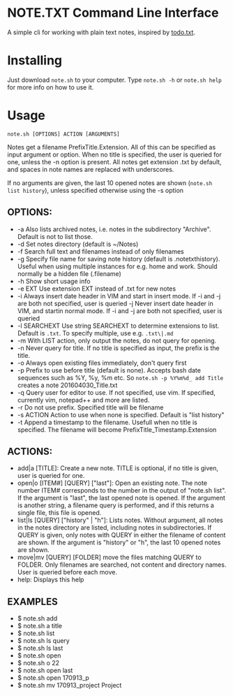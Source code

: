 # NOTE.TXT Command Line Interface

A simple cli for working with plain text notes, inspired by [todo.txt](https://github.com/ginatrapani/todo.txt-cli/).

# Installing

Just download `note.sh` to your computer. Type `note.sh -h` or `note.sh help` for more info on how to use it. 

# Usage

    note.sh [OPTIONS] ACTION [ARGUMENTS]


Notes get a filename PrefixTitle.Extension. All of this can be specified as input argument or option. When no title
is specified, the user is queried for one, unless the -n option is present. All notes get extension .txt by default,
and spaces in note names are replaced with underscores.

If no arguments are given, the last 10 opened notes are shown (`note.sh list history`), unless specified
otherwise using the -s option

## OPTIONS:

* -a      Also lists archived notes, i.e. notes in the subdirectory "Archive". Default is not to list those.
* -d      Set notes directory (default is ~/Notes)
* -f      Search full text and filenames instead of only filenames
* -g      Specify file name for saving note history (default is .notetxthistory). Useful when using multiple instances for e.g. home and work. Should normally be a hidden file (.filename)
* -h      Show short usage info
* -e EXT  Use extension EXT instead of .txt for new notes
* -i      Always insert date header in VIM and start in insert mode. If -i and -j are both not specified, user is queried
  -j      Never insert date header in VIM, and startin normal mode. If -i and -j are both not specified, user is queried
* -l SEARCHEXT Use string SEARCHEXT to determine extensions to list. Default is `.txt`. To specify multiple, use e.g. `.txt\|.md`
* -m      With LIST action, only output the notes, do not query for opening.
* -n      Never query for title. If no title is specified as input, the prefix is the title.
* -o      Always open existing files immediately, don't query first
* -p      Prefix to use before title  (default is none). Accepts bash date sequences such as %Y, %y, %m etc. So `note.sh -p %Y%m%d_ add Title` creates a note 201604030_Title.txt
* -q      Query user for editor to use. If not specified, use vim. If specified, currently vim, notepad++ and more are listed. 
* -r      Do not use prefix. Specified title will be filename
* -s ACTION  Action to use when none is specified. Default is "list history"
* -t      Append a timestamp to the filename. Usefull when no title is specified. The filename will become PrefixTitle_Timestamp.Extension

## ACTIONS:

* add|a [TITLE]:
  Create a new note. TITLE is optional, if no title is given, user is queried for one.
* open|o [ITEM#] [QUERY] ["last"]: Open an existing note. The note number ITEM# corresponds to the number in the output of "note.sh list". If the argument is "last", the last opened note is opened. If the argument is another string, 
  a filename query is performed, and if this returns a single file, this file is opened.
* list|ls [QUERY] ["history" | "h"]: Lists notes. Without argument, all notes in the notes directory are listed, including notes in subdirectories. If QUERY is given, only notes with QUERY in either the filename of content are shown. If the argument is "history" or "h", the last 10 opened notes are shown.
* move|mv [QUERY] [FOLDER] move the files matching QUERY to FOLDER. Only filenames are searched, not content and directory names. User is queried before each move.
* help: Displays this help

## EXAMPLES

* $ note.sh add
* $ note.sh a title
* $ note.sh list
* $ note.sh ls query
* $ note.sh ls last
* $ note.sh open
* $ note.sh o 22
* $ note.sh open last
* $ note.sh open 170913_p
* $ note.sh mv 170913_project Project

